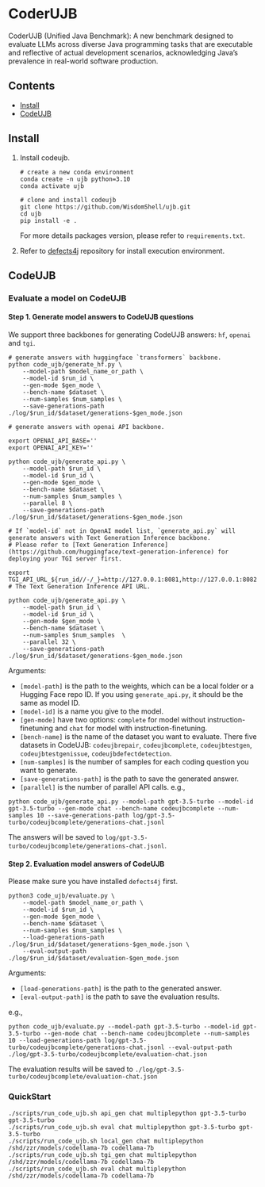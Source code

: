 # CoderUJB

CoderUJB (Unified Java Benchmark): A new benchmark designed to evaluate LLMs across diverse Java programming tasks that are executable and reflective of actual development scenarios, acknowledging Java’s prevalence in real-world software production.

## Contents
- [Install](#install)
- [CodeUJB](#mt-bench)

## Install
1. Install codeujb.

    ```
    # create a new conda environment
    conda create -n ujb python=3.10
    conda activate ujb

    # clone and install codeujb
    git clone https://github.com/WisdomShell/ujb.git
    cd ujb
    pip install -e .
    ```
    For more details packages version, please refer to `requirements.txt`.

2. Refer to [defects4j](https://github.com/rjust/defects4j) repository for install execution environment.


## CodeUJB

### Evaluate a model on CodeUJB

#### Step 1. Generate model answers to CodeUJB questions
We support three backbones for generating CodeUJB answers: `hf`, `openai` and `tgi`.
```
# generate answers with huggingface `transformers` backbone.
python code_ujb/generate_hf.py \
    --model-path $model_name_or_path \
    --model-id $run_id \
    --gen-mode $gen_mode \
    --bench-name $dataset \
    --num-samples $num_samples \
    --save-generations-path ./log/$run_id/$dataset/generations-$gen_mode.json 

```

```
# generate answers with openai API backbone.

export OPENAI_API_BASE=''
export OPENAI_API_KEY=''

python code_ujb/generate_api.py \
    --model-path $run_id \
    --model-id $run_id \
    --gen-mode $gen_mode \
    --bench-name $dataset \
    --num-samples $num_samples \
    --parallel 8 \
    --save-generations-path ./log/$run_id/$dataset/generations-$gen_mode.json 
```

```
# If `model-id` not in OpenAI model list, `generate_api.py` will generate answers with Text Generation Inference backbone.
# Please refer to [Text Generation Inference](https://github.com/huggingface/text-generation-inference) for deploying your TGI server first.

export TGI_API_URL_${run_id//-/_}=http://127.0.0.1:8081,http://127.0.0.1:8082 # The Text Generation Inference API URL.

python code_ujb/generate_api.py \
    --model-path $run_id \
    --model-id $run_id \
    --gen-mode $gen_mode \
    --bench-name $dataset \
    --num-samples $num_samples  \
    --parallel 32 \
    --save-generations-path ./log/$run_id/$dataset/generations-$gen_mode.json 
```
Arguments:
  - `[model-path]` is the path to the weights, which can be a local folder or a Hugging Face repo ID. If you using `generate_api.py`, it should be the same as model ID.
  - `[model-id]` is a name you give to the model.
  - `[gen-mode]` have two options: `complete` for model without instruction-finetuning and `chat` for model with instruction-finetuning.
  - `[bench-name]` is the name of the dataset you want to evaluate. There five datasets in CodeUJB: `codeujbrepair`, `codeujbcomplete`, `codeujbtestgen`, `codeujbtestgenissue`, `codeujbdefectdetection`.
  - `[num-samples]` is the number of samples for each coding question you want to generate.
  - `[save-generations-path]` is the path to save the generated answer.
  - `[parallel]` is the number of parallel API calls.
e.g.,

```
python code_ujb/generate_api.py --model-path gpt-3.5-turbo --model-id gpt-3.5-turbo --gen-mode chat --bench-name codeujbcomplete --num-samples 10 --save-generations-path log/gpt-3.5-turbo/codeujbcomplete/generations-chat.jsonl
```
The answers will be saved to `log/gpt-3.5-turbo/codeujbcomplete/generations-chat.jsonl`.


#### Step 2. Evaluation model answers of CodeUJB
Please make sure you have installed `defects4j` first.
```
python3 code_ujb/evaluate.py \
    --model-path $model_name_or_path \
    --model-id $run_id \
    --gen-mode $gen_mode \
    --bench-name $dataset \
    --num-samples $num_samples \
    --load-generations-path ./log/$run_id/$dataset/generations-$gen_mode.json \
    --eval-output-path ./log/$run_id/$dataset/evaluation-$gen_mode.json
```
Arguments:
  - `[load-generations-path]` is the path to the generated answer.
  - `[eval-output-path]` is the path to save the evaluation results.

e.g.,
```
python code_ujb/evaluate.py --model-path gpt-3.5-turbo --model-id gpt-3.5-turbo --gen-mode chat --bench-name codeujbcomplete --num-samples 10 --load-generations-path log/gpt-3.5-turbo/codeujbcomplete/generations-chat.jsonl --eval-output-path ./log/gpt-3.5-turbo/codeujbcomplete/evaluation-chat.json
```
The evaluation results will be saved to `./log/gpt-3.5-turbo/codeujbcomplete/evaluation-chat.json`

### QuickStart
```
./scripts/run_code_ujb.sh api_gen chat multiplepython gpt-3.5-turbo gpt-3.5-turbo
./scripts/run_code_ujb.sh eval chat multiplepython gpt-3.5-turbo gpt-3.5-turbo
./scripts/run_code_ujb.sh local_gen chat multiplepython /shd/zzr/models/codellama-7b codellama-7b
./scripts/run_code_ujb.sh tgi_gen chat multiplepython /shd/zzr/models/codellama-7b codellama-7b
./scripts/run_code_ujb.sh eval chat multiplepython /shd/zzr/models/codellama-7b codellama-7b

```